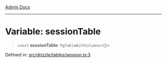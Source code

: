 [Admin Docs](/)

***

# Variable: sessionTable

> `const` **sessionTable**: `PgTableWithColumns`\<\{\}\>

Defined in: [src/drizzle/tables/session.ts:3](https://github.com/PurnenduMIshra129th/talawa-api/blob/4d9be178e903c8bd2778a802379c92eee9a2afdf/src/drizzle/tables/session.ts#L3)
